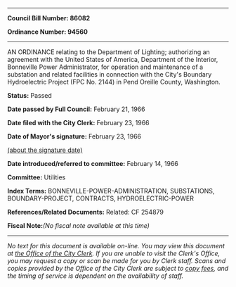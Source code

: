 

********

**Council Bill Number: 86082**
   
**Ordinance Number: 94560**
********

 AN ORDINANCE relating to the Department of Lighting; authorizing an agreement with the United States of America, Department of the Interior, Bonneville Power Administrator, for operation and maintenance of a substation and related facilities in connection with the City's Boundary Hydroelectric Project (FPC No. 2144) in Pend Oreille County, Washington.

**Status:** Passed
   
**Date passed by Full Council:** February 21, 1966
   
**Date filed with the City Clerk:** February 23, 1966
   
**Date of Mayor's signature:** February 23, 1966
   
[(about the signature date)](/~public/approvaldate.htm)
   
   
   
**Date introduced/referred to committee:** February 14, 1966
   
**Committee:** Utilities
   
   
**Index Terms:** BONNEVILLE-POWER-ADMINISTRATION, SUBSTATIONS, BOUNDARY-PROJECT, CONTRACTS, HYDROELECTRIC-POWER

**References/Related Documents:** Related: CF 254879

**Fiscal Note:**_(No fiscal note available at this time)_
********

_No text for this document is available on-line. You may view this document at [the Office of the City Clerk](http://www.seattle.gov/leg/clerk/contactUs.htm). If you are unable to visit the Clerk's Office, you may request a copy or scan be made for you by Clerk staff. Scans and copies provided by the Office of the City Clerk are subject to [copy fees](http://clerk.seattle.gov/~public/clerkfees.htm), and the timing of service is dependent on the availability of staff._

